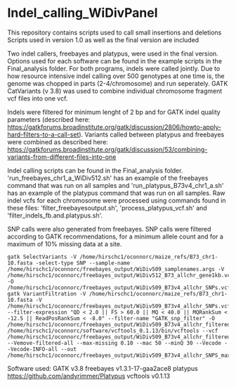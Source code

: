 # Indel_calling_WiDivPanel

This repository contains scripts used to call small insertions and deletions Scripts used in version 1.0 as well as the final version are included

Two indel callers, freebayes and platypus, were used in the final version. Options used for each software can be found in the example scripts in the Final_analysis folder. For both programs, indels were called jointly. Due to how resource intensive indel calling over 500 genotypes at one time is, the genome was chopped in parts (2-4/chromosome) and run seperately. GATK CatVariants (v 3.8) was used to combine individual chromosome fragment vcf files into one vcf. 

Indels were filtered for minimum lenght of 2 bp and for GATK indel quality parameters (described here: https://gatkforums.broadinstitute.org/gatk/discussion/2806/howto-apply-hard-filters-to-a-call-set). 
Variants called between platypus and freebayes were combined as described here: https://gatkforums.broadinstitute.org/gatk/discussion/53/combining-variants-from-different-files-into-one

Indel calling scripts can be found in the Final_analysis folder. 'run_freebayes_chr1_a_WiDiv512.sh' has an example of the freebayes command that was run on all samples and 'run_platypus_B73v4_chr1_a.sh' has an example of the platypus command that was run on all samples. Raw indel vcfs for each chromosome were processed using commands found in these files: 'filter_freebayesoutput.sh', 'process_platypus_vcf.sh' and 'filter_indels_fb.and.platypus.sh'. 

SNP calls were also generated from freebayes. 
SNP calls were filtered according to GATK recommendations, for a minimum allele count and for a maximum of 10% missing data at a site. 

```
gatk SelectVariants -V /home/hirschc1/oconnorc/maize_refs/B73_chr1-10.fasta -select-type SNP --sample-name /home/hirschc1/oconnorc/freebayes_output/WiDiv509_samplenames.args -V /home/hirschc1/oconnorc/freebayes_output/WiDiv512_B73_allchr_gene1kb.vcf -O /home/hirschc1/oconnorc/freebayes_output/WiDiv509_B73v4_allchr_SNPs.vcf                                                        
gatk VariantFiltration -V /home/hirschc1/oconnorc/maize_refs/B73_chr1-10.fasta -V /home/hirschc1/oconnorc/freebayes_output/WiDiv509_B73v4_allchr_SNPs.vcf --filter-expression "QD < 2.0 || FS > 60.0 || MQ < 40.0 || MQRankSum < -12.5 || ReadPosRankSum < -8.0" --filter-name "GATK_snp_filter" -O /home/hirschc1/oconnorc/freebayes_output/WiDiv509_B73v4_allchr_filtered_SNPs.vcf 
/home/hirschc1/oconnorc/software/vcftools_0.1.13/bin/vcftools --vcf /home/hirschc1/oconnorc/freebayes_output/WiDiv509_B73v4_allchr_filtered_SNPs.vcf  --Vemove-filtered-all --max-missing 0.10 --mac 50 --minQ 30 --Vecode --Vecode-INFO-all --out /home/hirschc1/oconnorc/freebayes_output/WiDiv509_B73v4_allchr_SNPS_maxmiss0.10                                                               
```

Software used: 
GATK v3.8
freebayes v1.3.1-17-gaa2ace8
platypus https://github.com/andyrimmer/Platypus
vcftools v0.1.13
